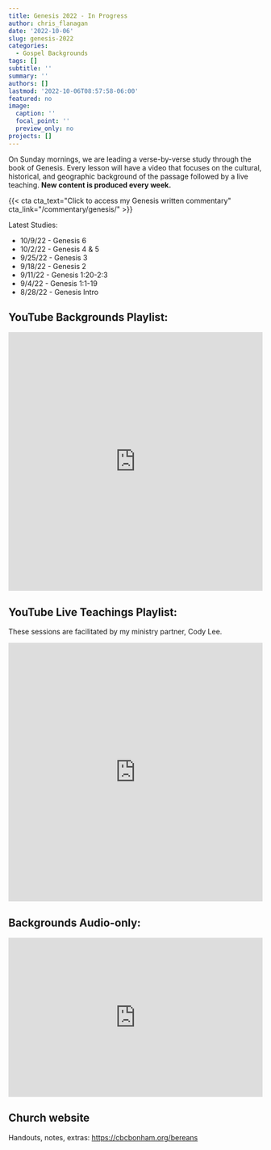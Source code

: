 ```yaml
---
title: Genesis 2022 - In Progress
author: chris_flanagan
date: '2022-10-06'
slug: genesis-2022
categories:
  - Gospel Backgrounds
tags: []
subtitle: ''
summary: ''
authors: []
lastmod: '2022-10-06T08:57:58-06:00'
featured: no
image:
  caption: ''
  focal_point: ''
  preview_only: no
projects: []
---
```


On Sunday mornings, we are leading a verse-by-verse study through the book of Genesis.  Every lesson will have a video that focuses on the cultural, historical, and geographic background of the passage followed by a live teaching. **New content is produced every week.**

{{< cta cta_text="Click to access my Genesis written commentary" cta_link="/commentary/genesis/" >}}

Latest Studies:

* 10/9/22 - Genesis 6
* 10/2/22 - Genesis 4 & 5
* 9/25/22 - Genesis 3
* 9/18/22 - Genesis 2
* 9/11/22 - Genesis 1:20-2:3
* 9/4/22  - Genesis 1:1-19
* 8/28/22 - Genesis Intro

## YouTube Backgrounds Playlist:

<iframe width="100%" height="512"  src="https://www.youtube.com/embed/videoseries?list=PLam6kokoM9ehj6Vj6V1W1AO1toJIjnBkM" title="YouTube video player" frameborder="0" allow="accelerometer; autoplay; clipboard-write; encrypted-media; gyroscope; picture-in-picture" allowfullscreen></iframe>

## YouTube Live Teachings Playlist:

These sessions are facilitated by my ministry partner, Cody Lee.

<iframe width="100%" height="512" src="https://www.youtube.com/embed/videoseries?list=PLam6kokoM9ehU9JOPn9x7R-aDuCj6fX-F" title="YouTube video player" frameborder="0" allow="accelerometer; autoplay; clipboard-write; encrypted-media; gyroscope; picture-in-picture" allowfullscreen></iframe>

## Backgrounds Audio-only:
<iframe title="Talmidim Way" allowtransparency="true" height="315" width="100%" style="border: none; min-width: min(100%, 430px);" scrolling="no" data-name="pb-iframe-player" src="https://www.podbean.com/player-v2/?i=cu6qv-b516f0-pbblog-playlist&share=1&download=1&rtl=0&fonts=Arial&skin=f6f6f6&font-color=auto&logo_link=episode_page&order=episodic&limit=30&filter=season&season=4&ss=323507c6b331fcfbdfb0730ba00bf590&btn-skin=3267a3&size=315" allowfullscreen=""></iframe>

## Church website

Handouts, notes, extras: https://cbcbonham.org/bereans

<script src="https://static.esvmedia.org/crossref/crossref.min.js" type="text/javascript"></script>